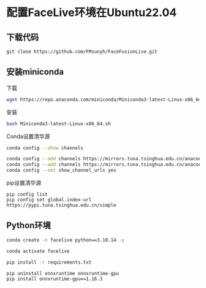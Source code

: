 # 配置FaceLive环境在Ubuntu22.04

## 下载代码
```vim 
git clone https://github.com/FMsunyh/FaceFusionLive.git
```

## 安装miniconda
下载
```sh
wget https://repo.anaconda.com/miniconda/Miniconda3-latest-Linux-x86_64.sh
```
安装
```sh
bash Miniconda3-latest-Linux-x86_64.sh
```

Conda设置清华源
```bash
conda config --show channels

conda config --add channels https://mirrors.tuna.tsinghua.edu.cn/anaconda/pkgs/free/
conda config --add channels https://mirrors.tuna.tsinghua.edu.cn/anaconda/pkgs/main/
conda config --set show_channel_urls yes
```
pip设置清华源
```
pip config list
pip config set global.index-url https://pypi.tuna.tsinghua.edu.cn/simple
```

## Python环境
```sh
conda create -n facelive python==3.10.14 -y
```

```sh
conda activate facelive
```

```sh
pip install -r requirements.txt
```

```sh
pip uninstall onnxruntime onnxruntime-gpu
pip install onnxruntime-gpu==1.16.3
```